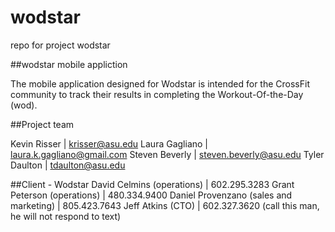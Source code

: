 # wodstar
repo for project wodstar

##wodstar mobile appliction

The mobile application designed for Wodstar is intended for the CrossFit community to track their results in completing the Workout-Of-the-Day (wod).

##Project team

Kevin Risser | krisser@asu.edu
Laura Gagliano | laura.k.gagliano@gmail.com
Steven Beverly | steven.beverly@asu.edu
Tyler Daulton | tdaulton@asu.edu

##Client - Wodstar
David Celmins (operations) | 602.295.3283 
Grant Peterson (operations) | 480.334.9400
Daniel Provenzano (sales and marketing) | 805.423.7643
Jeff Atkins (CTO) | 602.327.3620 (call this man, he will not respond to text)
